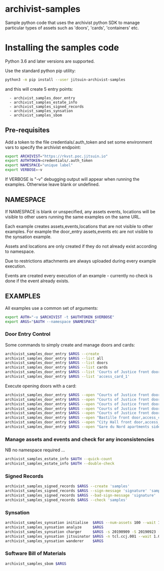 # archivist-samples

Sample python code that uses the archivist python SDK to manage particular types of assets
such as 'doors', 'cards', 'containers' etc.

# Installing the samples code

Python 3.6 and later versions are supported.

Use the standard python pip utility:

```bash
python3 -m pip install --user jitsuin-archivist-samples
```

and this will create 5 entry points:

      - archivist_samples_door_entry
      - archivist_samples_estate_info
      - archivist_samples_signed_records
      - archivist_samples_synsation
      - archivist_samples_sbom


## Pre-requisites

Add a token to the file credentials/.auth_token and set some environment vars to
specify the archivist endpoint:

```bash
export ARCHIVIST="https://rkvst.poc.jitsuin.io"
export AUTHTOKEN=credentials/.auth_token
export NAMESPACE="unique label"
export VERBOSE=-v
```

If VERBOSE is "-v" debugging output will appear when running the examples. Otherwise leave blank or undefined.

## NAMESPACE

If NAMESPACE is blank or unspecified, any assets events, locations will be visible to other users running the same examples
on the same URL.

Each example creates assets,events,locations that are not visible to other examples.
For example the door_entry assets,events etc are not visible to the synsation example.

Assets and locations are only created if they do not already exist according to namespace.

Due to restrictions attachments are always uploaded during every example execution.

Events are created every execution of an example - currently no check is done if the event already exists.

## EXAMPLES

All examples use a common set of arguments:

```bash
export AUTH="-u $ARCHIVIST -t $AUTHTOKEN $VERBOSE"
export ARGS="$AUTH --namespace $NAMESPACE"
```

### Door Entry Control

Some commands to simply create and manage doors and cards:

```bash
archivist_samples_door_entry $ARGS --create
archivist_samples_door_entry $ARGS --list all
archivist_samples_door_entry $ARGS --list doors
archivist_samples_door_entry $ARGS --list cards
archivist_samples_door_entry $ARGS --list 'Courts of Justice front door'
archivist_samples_door_entry $ARGS --list 'access_card_1'
```

Execute opening doors with a card:

```bash
archivist_samples_door_entry $ARGS --open "Courts of Justice front door,access_card_1"
archivist_samples_door_entry $ARGS --open "Courts of Justice front door,access_card_3"
archivist_samples_door_entry $ARGS --open "Courts of Justice front door,access_card_4"
archivist_samples_door_entry $ARGS --open "Courts of Justice front door,access_card_0"
archivist_samples_door_entry $ARGS --open "Courts of Justice front door,access_card_2"
archivist_samples_door_entry $ARGS --open "Bastille front door,access_card_2"
archivist_samples_door_entry $ARGS --open "City Hall front door,access_card_2"
archivist_samples_door_entry $ARGS --open "Gare du Nord apartments side door,access_card_2"
```

### Manage assets and events and check for any inconsistencies

NB no namespace required ...

```bash
archivist_samples_estate_info $AUTH --quick-count
archivist_samples_estate_info $AUTH --double-check
```

### Signed Records

```bash
archivist_samples_signed_records $ARGS --create 'samples'
archivist_samples_signed_records $ARGS --sign-message 'signature' 'samples'
archivist_samples_signed_records $ARGS --bad-sign-message 'signature' 'samples'
archivist_samples_signed_records $ARGS --check 'samples'
```

### Synsation

```bash
archivist_samples_synsation initialise  $ARGS --num-assets 100 --wait 1 --await-confirmation
archivist_samples_synsation analyze     $ARGS 
archivist_samples_synsation charger     $ARGS -s 20190909 -S 20190923 -f 9876
archivist_samples_synsation jitsuinator $ARGS -n tcl.ccj.001 --wait 1.0
archivist_samples_synsation wanderer    $ARGS
```

### Software Bill of Materials

```bash
archivist_samples_sbom $ARGS
```
